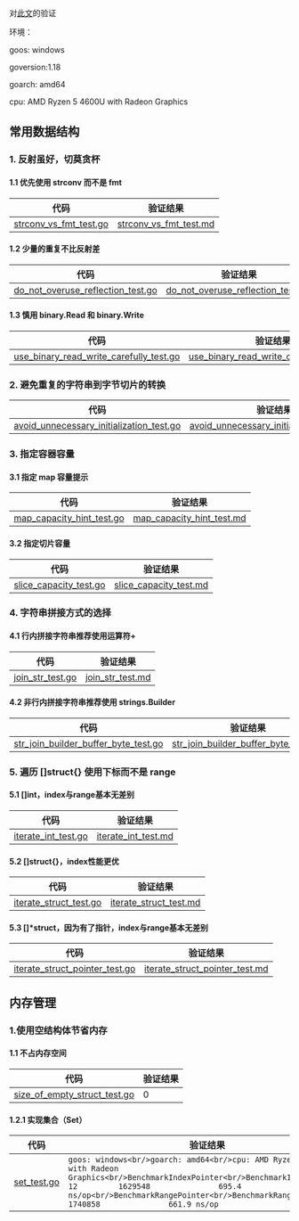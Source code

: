 对[此文](https://mp.weixin.qq.com/s/Lv2XTD-SPnxT2vnPNeREbg)的验证

环境：

goos: windows

goversion:1.18

goarch: amd64

cpu: AMD Ryzen 5 4600U with Radeon Graphics



## 常用数据结构

### 1. 反射虽好，切莫贪杯

#### 1.1 优先使用 strconv 而不是 fmt

| 代码                                                         | 验证结果                                                     |
| ------------------------------------------------------------ | ------------------------------------------------------------ |
| [strconv_vs_fmt_test.go](datastructure/strconv_vs_fmt_test.go) | [strconv_vs_fmt_test.md](datastructure/strconv_vs_fmt_test.md) |

#### 1.2 少量的重复不比反射差

| 代码                                                         | 验证结果                                                     |
| ------------------------------------------------------------ | ------------------------------------------------------------ |
| [do_not_overuse_reflection_test.go](datastructure/do_not_overuse_reflection_test.go) | [do_not_overuse_reflection_test.md](datastructure/do_not_overuse_reflection_test.md) |

#### 1.3 慎用 binary.Read 和 binary.Write

| 代码                                                         | 验证结果                                                     |
| ------------------------------------------------------------ | ------------------------------------------------------------ |
| [use_binary_read_write_carefully_test.go](datastructure/use_binary_read_write_carefully_test.go) | [use_binary_read_write_carefully_test.md](datastructure/use_binary_read_write_carefully_test.md) |

### 2. 避免重复的字符串到字节切片的转换

| 代码                                                         | 验证结果                                                     |
| ------------------------------------------------------------ | ------------------------------------------------------------ |
| [avoid_unnecessary_initialization_test.go](datastructure/avoid_unnecessary_initialization_test.go) | [avoid_unnecessary_initialization_test.md](datastructure/avoid_unnecessary_initialization_test.md) |

### 3. 指定容器容量

#### 3.1 指定 map 容量提示

| 代码                                                         | 验证结果                                                     |
| ------------------------------------------------------------ | ------------------------------------------------------------ |
| [map_capacity_hint_test.go](datastructure/map_capacity_hint_test.go) | [map_capacity_hint_test.md](datastructure/map_capacity_hint_test.md) |

#### 3.2 指定切片容量

| 代码                                                         | 验证结果                                                     |
| ------------------------------------------------------------ | ------------------------------------------------------------ |
| [slice_capacity_test.go](datastructure/slice_capacity_test.go) | [slice_capacity_test.md](datastructure/slice_capacity_test.md) |

### 4. 字符串拼接方式的选择

#### 4.1 行内拼接字符串推荐使用运算符+

| 代码                                               | 验证结果                                           |
| -------------------------------------------------- | -------------------------------------------------- |
| [join_str_test.go](datastructure/join_str_test.go) | [join_str_test.md](datastructure/join_str_test.md) |

#### 4.2 非行内拼接字符串推荐使用 strings.Builder

| 代码                                                         | 验证结果                                                     |
| ------------------------------------------------------------ | ------------------------------------------------------------ |
| [str_join_builder_buffer_byte_test.go](datastructure/str_join_builder_buffer_byte_test.go) | [str_join_builder_buffer_byte_test.md](datastructure/str_join_builder_buffer_byte_test.md) |

### 5. 遍历 []struct{} 使用下标而不是 range

#### 5.1 []int，index与range基本无差别

| 代码                                                     | 验证结果                                                 |
| -------------------------------------------------------- | -------------------------------------------------------- |
| [iterate_int_test.go](datastructure/iterate_int_test.go) | [iterate_int_test.md](datastructure/iterate_int_test.md) |

#### 5.2 []struct{}，index性能更优

| 代码                                                         | 验证结果                                                     |
| ------------------------------------------------------------ | ------------------------------------------------------------ |
| [iterate_struct_test.go](datastructure/iterate_struct_test.go) | [iterate_struct_test.md](datastructure/iterate_struct_test.md) |

#### 5.3 []*struct，因为有了指针，index与range基本无差别

| 代码                                                         | 验证结果                                                     |
| ------------------------------------------------------------ | ------------------------------------------------------------ |
| [iterate_struct_pointer_test.go](datastructure/iterate_struct_pointer_test.go) | [iterate_struct_pointer_test.md](datastructure/iterate_struct_pointer_test.md) |

## 内存管理

### 1.使用空结构体节省内存

#### 1.1 不占内存空间

| 代码                                                         | 验证结果 |
| ------------------------------------------------------------ | -------- |
| [size_of_empty_struct_test.go](datastructure/size_of_empty_struct_test.go) | 0        |

#### 1.2.1 实现集合（Set）

| 代码                                     | 验证结果                                                     |
| ---------------------------------------- | ------------------------------------------------------------ |
| [set_test.go](datastructure/set_test.go) | ```goos: windows<br/>goarch: amd64<br/>cpu: AMD Ryzen 5 4600U with Radeon Graphics<br/>BenchmarkIndexPointer<br/>BenchmarkIndexPointer-12         1629548               695.4 ns/op<br/>BenchmarkRangePointer<br/>BenchmarkRangePointer-12         1740858               661.9 ns/op``` |

